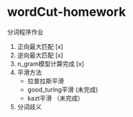 # wordCut-homework
分词程序作业

1. 正向最大匹配 [x]
2. 逆向最大匹配 [x]
3. n_gram模型计算完成  [x]
4. 平滑方法
    - 拉普拉斯平滑
    - good_turing平滑 (未完成)
    - kazt平滑 （未完成）
5. 分词歧义
